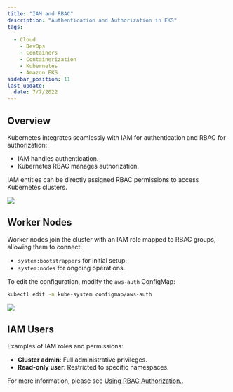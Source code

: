 ```yaml
---
title: "IAM and RBAC"
description: "Authentication and Authorization in EKS"
tags: 
 
  - Cloud
    - DevOps
    - Containers
    - Containerization
    - Kubernetes
    - Amazon EKS
sidebar_position: 11
last_update:
  date: 7/7/2022
---
```



## Overview  

Kubernetes integrates seamlessly with IAM for authentication and RBAC for authorization:  

- IAM handles authentication.  
- Kubernetes RBAC manages authorization.  

IAM entities can be directly assigned RBAC permissions to access Kubernetes clusters.  

<div class='img-center'>  

![](/img/docs/eks-iam-rbac.drawio.png)

</div>  

## Worker Nodes  

Worker nodes join the cluster with an IAM role mapped to RBAC groups, allowing them to connect:  

- `system:bootstrappers` for initial setup.  
- `system:nodes` for ongoing operations.  

To edit the configuration, modify the `aws-auth` ConfigMap:  

```bash  
kubectl edit -n kube-system configmap/aws-auth  
```  

<div class='img-center'>  

![](/img/docs/readmeconfigmapphoto.png)

</div>  

## IAM Users  

Examples of IAM roles and permissions:  

- **Cluster admin**: Full administrative privileges.  
- **Read-only user**: Restricted to specific namespaces.  

For more information, please see [Using RBAC Authorization.](https://kubernetes.io/docs/reference/access-authn-authz/rbac/).



 

  